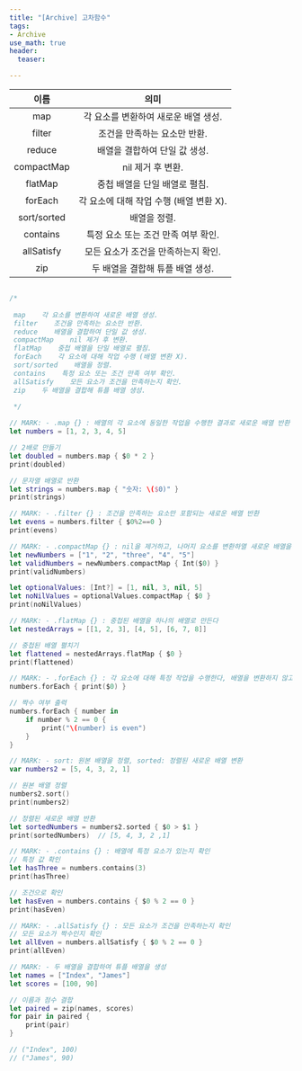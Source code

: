 ```yaml
---
title: "[Archive] 고차함수"
tags: 
- Archive
use_math: true
header: 
  teaser: 

---
```




|    이름     |                  의미                   |
| :---------: | :-------------------------------------: |
|     map     |  각 요소를 변환하여 새로운 배열 생성.   |
|   filter    |      조건을 만족하는 요소만 반환.       |
|   reduce    |      배열을 결합하여 단일 값 생성.      |
| compactMap  |            nil 제거 후 변환.            |
|   flatMap   |      중첩 배열을 단일 배열로 펼침.      |
|   forEach   | 각 요소에 대해 작업 수행 (배열 변환 X). |
| sort/sorted |              배열을 정렬.               |
|  contains   |   특정 요소 또는 조건 만족 여부 확인.   |
| allSatisfy  |   모든 요소가 조건을 만족하는지 확인.   |
|     zip     |    두 배열을 결합해 튜플 배열 생성.     |



```swift

/*
 
 map    각 요소를 변환하여 새로운 배열 생성.
 filter    조건을 만족하는 요소만 반환.
 reduce    배열을 결합하여 단일 값 생성.
 compactMap    nil 제거 후 변환.
 flatMap    중첩 배열을 단일 배열로 펼침.
 forEach    각 요소에 대해 작업 수행 (배열 변환 X).
 sort/sorted    배열을 정렬.
 contains    특정 요소 또는 조건 만족 여부 확인.
 allSatisfy    모든 요소가 조건을 만족하는지 확인.
 zip    두 배열을 결합해 튜플 배열 생성.
 
 */

// MARK: - .map {} : 배열의 각 요소에 동일한 작업을 수행한 결과로 새로운 배열 반환
let numbers = [1, 2, 3, 4, 5]

// 2배로 만들기
let doubled = numbers.map { $0 * 2 }
print(doubled)

// 문자열 배열로 반환
let strings = numbers.map { "숫자: \($0)" }
print(strings)

// MARK: - .filter {} : 조건을 만족하는 요소만 포함되는 새로운 배열 반환
let evens = numbers.filter { $0%2==0 }
print(evens)

// MARK: - .compactMap {} : nil을 제거하고, 나머지 요소를 변환하열 새로운 배열을 반환
let newNumbers = ["1", "2", "three", "4", "5"]
let validNumbers = newNumbers.compactMap { Int($0) }
print(validNumbers)

let optionalValues: [Int?] = [1, nil, 3, nil, 5]
let noNilValues = optionalValues.compactMap { $0 }
print(noNilValues)

// MARK: - .flatMap {} : 중첩된 배열을 하나의 배열로 만든다
let nestedArrays = [[1, 2, 3], [4, 5], [6, 7, 8]]

// 중첩된 배열 펼치기
let flattened = nestedArrays.flatMap { $0 }
print(flattened)

// MARK: - .forEach {} : 각 요소에 대해 특정 작업을 수행한다, 배열을 변환하지 않고 순회하며 작업을 수행한다.
numbers.forEach { print($0) }

// 짝수 여부 출력
numbers.forEach { number in
    if number % 2 == 0 {
        print("\(number) is even")
    }
}

// MARK: - sort: 원본 배열을 정렬, sorted: 정렬된 새로운 배열 변환
var numbers2 = [5, 4, 3, 2, 1]

// 원본 배열 정렬
numbers2.sort()
print(numbers2)

// 정렬된 새로운 배열 반환
let sortedNumbers = numbers2.sorted { $0 > $1 }
print(sortedNumbers)  // [5, 4, 3, 2 ,1]

// MARK: - .contains {} : 배열에 특정 요소가 있는지 확인
// 특정 값 확인
let hasThree = numbers.contains(3)
print(hasThree)

// 조건으로 확인
let hasEven = numbers.contains { $0 % 2 == 0 }
print(hasEven)

// MARK: - .allSatisfy {} : 모든 요소가 조건을 만족하는지 확인
// 모든 요소가 짝수인지 확인
let allEven = numbers.allSatisfy { $0 % 2 == 0 }
print(allEven)

// MARK: - 두 배열을 결합하여 튜플 배열을 생성
let names = ["Index", "James"]
let scores = [100, 90]

// 이름과 점수 결합
let paired = zip(names, scores)
for pair in paired {
    print(pair)
}

// ("Index", 100)
// ("James", 90)
    

```

